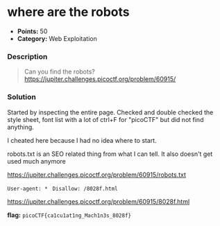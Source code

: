 # where are the robots
* **Points:** 50
* **Category:** Web Exploitation

### Description
> Can you find the robots? 
> https://jupiter.challenges.picoctf.org/problem/60915/

### Solution

Started by inspecting the entire page. Checked and double checked the style sheet, font list with a lot of ctrl+F for "picoCTF" but did not find anything. 

I cheated here because I had no idea where to start. 

robots.txt is an SEO related thing from what I can tell. It also doesn't get used much anymore 


https://jupiter.challenges.picoctf.org/problem/60915/robots.txt

`User-agent: * `
`Disallow: /8028f.html`

https://jupiter.challenges.picoctf.org/problem/60915/8028f.html


**flag:**
`picoCTF{ca1cu1at1ng_Mach1n3s_8028f}`
